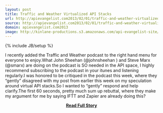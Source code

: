 ```yaml
---
layout: post
title: Traffic and Weather Virtualized API Stacks
url: http://apievangelist.com2013/02/01/traffic-and-weather-virtualized-api-stacks/
source: http://apievangelist.com2013/02/01/traffic-and-weather-virtualized-api-stacks/
domain: apievangelist.com2013
image: http://kinlane-productions.s3.amazonaws.com/api-evangelist-site/blog/Traffic-and-Weather.png
---
```

{% include JB/setup %}<p>I recently added the Traffic and Weather podcast to the right hand menu for everyone to enjoy.What John Sheehan (@johnsheehan ) and Steve Marx (@smarx) are doing on the podcast is SO needed in the API space, I highly recommend subscribing to the podcast in your itunes and listening regularly.I was honored to be critiqued in the podcast this week, where they “gently” disagreed with my post from earlier this week on my speculation around virtual API stacks.So I wanted to “gently” respond and help clarify.The first 60 seconds, pretty much sum up rebuttal, where they make my argument for me by saying IFTT and Zapier are already doing this?</p>
<center><p><a href="http://apievangelist.com2013/02/01/traffic-and-weather-virtualized-api-stacks/" style='padding:25px; font-sze:18px; font-weight: bold;'>Read Full Story</a></p></center>
